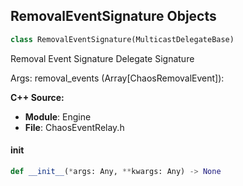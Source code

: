 ## RemovalEventSignature Objects

```python
class RemovalEventSignature(MulticastDelegateBase)
```

Removal Event Signature  Delegate Signature

Args:
    removal_events (Array[ChaosRemovalEvent]):

**C++ Source:**

- **Module**: Engine
- **File**: ChaosEventRelay.h

<a id="unreal.RemovalEventSignature.__init__"></a>

#### __init__

```python
def __init__(*args: Any, **kwargs: Any) -> None
```

<a id="unreal.TimerDynamicDelegate"></a>